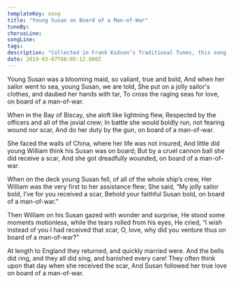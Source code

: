 ```yaml
---
templateKey: song
title: "Young Susan on Board of a Man-of-War"
tuneBy:
chorusLine:
songLine:
tags:
description: "Collected in Frank Kidson’s Traditional Tunes, this song was 'much thought of among the seafaring classes round about Hull'.. For good reasons only!?"
date: 2019-03-07T08:05:12.000Z
---
```

Young Susan was a blooming maid, so valiant, true and bold,
And when her sailor went to sea, young Susan, we are told,
She put on a jolly sailor's clothes, and daubed her hands with tar,
To cross the raging seas for love, on board of a man-of-war.

When in the Bay of Biscay, she aloft like lightning flew,
Respected by the officers and all of the jovial crew;
In battle she would boldly run, not fearing wound nor scar,
And do her duty by the gun, on board of a man-of-war.

She faced the walls of China, where her life was not insured,
And little did young William think his Susan was on board;
But by a cruel cannon ball she did receive a scar,
And she got dreadfully wounded, on board of a man-of-war.

When on the deck young Susan fell, of all of the whole ship’s crew,
Her William was the very first to her assistance flew;
She said, “My jolly sailor bold, I’ve for you received a scar,
Behold your faithful Susan bold, on board of a man-of-war.”

Then William on his Susan gazed with wonder and surprise,
He stood some moments motionless, while the tears rolled from his eyes,
He cried, “I wish instead of you I had received that scar,
O, love, why did you venture thus on board of a man-of-war?”

At length to England they returned, and quickly married were.
And the bells did ring, and they all did sing, and banished every care!
They often think upon that day when she received the scar,
And Susan followed her true love on board of a man-of-war.
